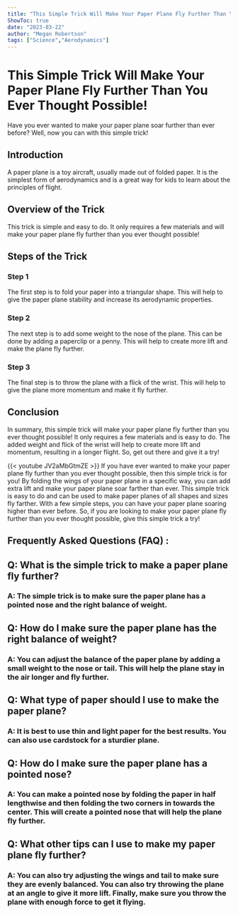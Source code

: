 ```yaml
---
title: "This Simple Trick Will Make Your Paper Plane Fly Further Than You Ever Thought Possible!"
ShowToc: true 
date: "2023-03-22"
author: "Megan Robertson" 
tags: ["Science","Aerodynamics"]
---
```

# This Simple Trick Will Make Your Paper Plane Fly Further Than You Ever Thought Possible!

Have you ever wanted to make your paper plane soar further than ever before? Well, now you can with this simple trick!

## Introduction
A paper plane is a toy aircraft, usually made out of folded paper. It is the simplest form of aerodynamics and is a great way for kids to learn about the principles of flight.

## Overview of the Trick
This trick is simple and easy to do. It only requires a few materials and will make your paper plane fly further than you ever thought possible!

## Steps of the Trick
### Step 1
The first step is to fold your paper into a triangular shape. This will help to give the paper plane stability and increase its aerodynamic properties.

### Step 2
The next step is to add some weight to the nose of the plane. This can be done by adding a paperclip or a penny. This will help to create more lift and make the plane fly further.

### Step 3
The final step is to throw the plane with a flick of the wrist. This will help to give the plane more momentum and make it fly further.

## Conclusion
In summary, this simple trick will make your paper plane fly further than you ever thought possible! It only requires a few materials and is easy to do. The added weight and flick of the wrist will help to create more lift and momentum, resulting in a longer flight. So, get out there and give it a try!

{{< youtube JV2aMbGtmZE >}} 
If you have ever wanted to make your paper plane fly further than you ever thought possible, then this simple trick is for you! By folding the wings of your paper plane in a specific way, you can add extra lift and make your paper plane soar farther than ever. This simple trick is easy to do and can be used to make paper planes of all shapes and sizes fly farther. With a few simple steps, you can have your paper plane soaring higher than ever before. So, if you are looking to make your paper plane fly further than you ever thought possible, give this simple trick a try!

## Frequently Asked Questions (FAQ) :
<h2>Q: What is the simple trick to make a paper plane fly further?</h2>

<h3>A: The simple trick is to make sure the paper plane has a pointed nose and the right balance of weight.</h3>

<h2>Q: How do I make sure the paper plane has the right balance of weight?</h2>

<h3>A: You can adjust the balance of the paper plane by adding a small weight to the nose or tail. This will help the plane stay in the air longer and fly further.</h3>

<h2>Q: What type of paper should I use to make the paper plane?</h2>

<h3>A: It is best to use thin and light paper for the best results. You can also use cardstock for a sturdier plane.</h3>

<h2>Q: How do I make sure the paper plane has a pointed nose?</h2>

<h3>A: You can make a pointed nose by folding the paper in half lengthwise and then folding the two corners in towards the center. This will create a pointed nose that will help the plane fly further.</h3>

<h2>Q: What other tips can I use to make my paper plane fly further?</h2>

<h3>A: You can also try adjusting the wings and tail to make sure they are evenly balanced. You can also try throwing the plane at an angle to give it more lift. Finally, make sure you throw the plane with enough force to get it flying.</h3>



